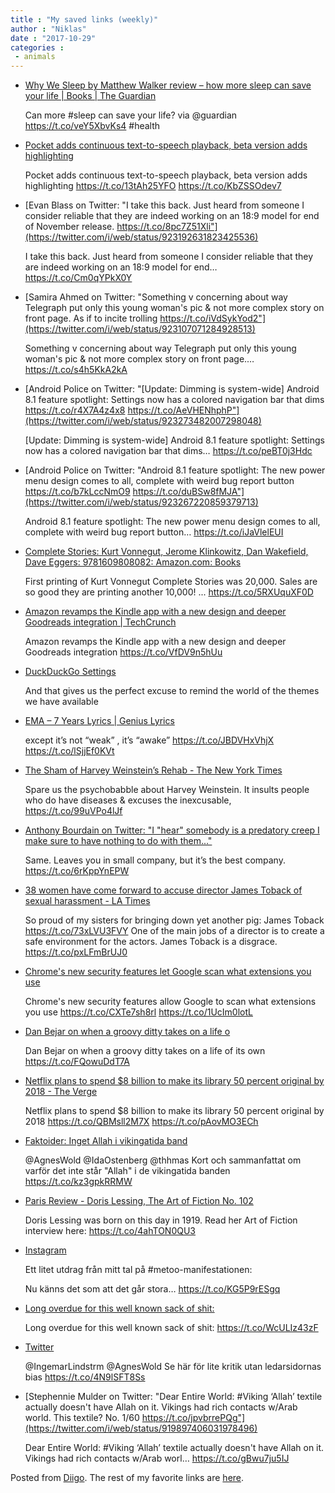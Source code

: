 ```yaml
---
title : "My saved links (weekly)"
author : "Niklas"
date : "2017-10-29"
categories : 
 - animals
---
```


- [Why We Sleep by Matthew Walker review – how more sleep can save your life | Books | The Guardian](https://www.theguardian.com/books/2017/sep/21/why-we-sleep-by-matthew-walker-review?ref=quuu&utm_content=bufferda095&utm_medium=social&utm_source=twitter.com&utm_campaign=buffer)
    
    Can more #sleep can save your life? via @guardian https://t.co/veY5XbvKs4 #health
    
    
- [Pocket adds continuous text-to-speech playback, beta version adds highlighting](http://www.androidpolice.com/2017/10/25/pocket-adds-continuous-text-speech-playback-beta-version-adds-highlighting/)
    
    Pocket adds continuous text-to-speech playback, beta version adds highlighting https://t.co/13tAh25YFO https://t.co/KbZSSOdev7
    
- [Evan Blass on Twitter: "I take this back. Just heard from someone I consider reliable that they are indeed working on an 18:9 model for end of November release. https://t.co/8pc7Z51Xli"](https://twitter.com/i/web/status/923192631823425536)
    
    I take this back. Just heard from someone I consider reliable that they are indeed working on an 18:9 model for end… https://t.co/Cm0qYPkX0Y
    
- [Samira Ahmed on Twitter: "Something v concerning about way Telegraph put only this young woman's pic & not more complex story on front page. As if to incite trolling https://t.co/iVdSykYod2"](https://twitter.com/i/web/status/923107071284928513)
    
    Something v concerning about way Telegraph put only this young woman's pic & not more complex story on front page.… https://t.co/s4h5KkA2kA
    
- [Android Police on Twitter: "\[Update: Dimming is system-wide\] Android 8.1 feature spotlight: Settings now has a colored navigation bar that dims https://t.co/r4X7A4z4x8 https://t.co/AeVHENhphP"](https://twitter.com/i/web/status/923273482007298048)
    
    \[Update: Dimming is system-wide\] Android 8.1 feature spotlight: Settings now has a colored navigation bar that dims… https://t.co/peBT0j3Hdc
    
- [Android Police on Twitter: "Android 8.1 feature spotlight: The new power menu design comes to all, complete with weird bug report button https://t.co/b7kLccNmO9 https://t.co/duBSw8fMJA"](https://twitter.com/i/web/status/923267220859379713)
    
    Android 8.1 feature spotlight: The new power menu design comes to all, complete with weird bug report button… https://t.co/iJaVlelEUI
    
- [Complete Stories: Kurt Vonnegut, Jerome Klinkowitz, Dan Wakefield, Dave Eggers: 9781609808082: Amazon.com: Books](https://www.amazon.com/Complete-Stories-Kurt-Vonnegut/dp/1609808088?utm_campaign=coschedule&utm_source=twitter&utm_medium=DanWakefieldInk)
    
    First printing of Kurt Vonnegut Complete Stories was 20,000. Sales are so good they are printing another 10,000! ... https://t.co/5RXUquXF0D
    
- [Amazon revamps the Kindle app with a new design and deeper Goodreads integration | TechCrunch](https://techcrunch.com/2017/10/24/amazon-revamps-the-kindle-app-with-a-new-design-and-deeper-good-reads-integration/?ncid=rss&utm_source=tctwreshare&utm_medium=feed&utm_campaign=Feed%3A+Techcrunch+%28TechCrunch%29&sr_share=twitter)
    
    Amazon revamps the Kindle app with a new design and deeper Goodreads integration https://t.co/VfDV9n5hUu
    
- [DuckDuckGo Settings](https://duckduckgo.com/settings)
    
    And that gives us the perfect excuse to remind the world of the themes we have available
    
- [EMA – 7 Years Lyrics | Genius Lyrics](https://genius.com/Ema-7-years-lyrics)
    
    except it’s not “weak” , it’s “awake” https://t.co/JBDVHxVhjX https://t.co/lSjjEf0KVt
    
- [The Sham of Harvey Weinstein’s Rehab - The New York Times](https://www.nytimes.com/2017/10/24/opinion/harvey-weinstein-rehab.html?smid=tw-share)
    
    Spare us the psychobabble about Harvey Weinstein. It insults people who do have diseases & excuses the inexcusable, https://t.co/99uVPo4lJf
    
- [Anthony Bourdain on Twitter: "I "hear" somebody is a predatory creep I make sure to have nothing to do with them..."](https://twitter.com/bourdain/status/922062194367520769)
    
    Same. Leaves you in small company, but it’s the best company. https://t.co/6rKppYnEPW
    
- [38 women have come forward to accuse director James Toback of sexual harassment - LA Times](http://www.latimes.com/entertainment/la-et-mn-james-toback-sexual-harassment-allegations-20171018-story.html)
    
    So proud of my sisters for bringing down yet another pig: James Toback https://t.co/73xLVU3FVY One of the main jobs of a director is to create a safe environment for the actors. James Toback is a disgrace. https://t.co/pxLFmBrUJ0
    
- [Chrome's new security features let Google scan what extensions you use](https://thenextweb.com/google/2017/10/17/chromes-new-security-features-enable-google-scan-wh/)
    
    Chrome's new security features allow Google to scan what extensions you use https://t.co/CXTe7sh8rl https://t.co/1UcIm0lotL
    
- [Dan Bejar on when a groovy ditty takes on a life o](https://pitchfork.com/features/song-by-song/destroyers-dan-bejar-decodes-every-song-on-his-new-album-ken/?mbid=social_twitter)
    
    Dan Bejar on when a groovy ditty takes on a life of its own https://t.co/FQowuDdT7A
    
- [Netflix plans to spend $8 billion to make its library 50 percent original by 2018 - The Verge](https://www.theverge.com/2017/10/16/16486436/netflix-original-content-8-billion-dollars-anime-films?utm_campaign=theverge&utm_content=chorus&utm_medium=social&utm_source=twitter)
    
    Netflix plans to spend $8 billion to make its library 50 percent original by 2018 https://t.co/QBMsll2M7X https://t.co/pAovMO3ECh
    
- [Faktoider: Inget Allah i vikingatida band](http://faktoider.blogspot.se/2017/10/inget-allah-i-vikingatida-band.html)
    
    @AgnesWold @IdaOstenberg @thhmas Kort och sammanfattat om varför det inte står "Allah" i de vikingatida banden https://t.co/kz3gpkRRMW
    
- [Paris Review - Doris Lessing, The Art of Fiction No. 102](https://www.theparisreview.org/interviews/2537/doris-lessing-the-art-of-fiction-no-102-doris-lessing)
    
    Doris Lessing was born on this day in 1919. Read her Art of Fiction interview here: https://t.co/4ahTON0QU3
    
- [Instagram](https://www.instagram.com/p/BajSmy7BaAN/)
    
    Ett litet utdrag från mitt tal på #metoo-manifestationen:
    
    Nu känns det som att det går stora… https://t.co/KG5P9rESgq
    
    
- [Long overdue for this well known sack of shit:](https://t.co/WcULIz43zF)
    
    Long overdue for this well known sack of shit: https://t.co/WcULIz43zF
    
- [Twitter](https://mobile.twitter.com/stephenniem/status/919897406031978496)
    
    @IngemarLindstrm @AgnesWold Se här för lite kritik utan ledarsidornas bias https://t.co/4N9lSFT8Ss
    
- [Stephennie Mulder on Twitter: "Dear Entire World: #Viking ‘Allah’ textile actually doesn't have Allah on it. Vikings had rich contacts w/Arab world. This textile? No. 1/60 https://t.co/jpvbrrePQg"](https://twitter.com/i/web/status/919897406031978496)
    
    Dear Entire World: #Viking ‘Allah’ textile actually doesn't have Allah on it. Vikings had rich contacts w/Arab worl… https://t.co/gBwu7ju5IJ
    
    

Posted from [Diigo](https://www.diigo.com). The rest of my favorite links are [here](https://www.diigo.com/user/npivic).
